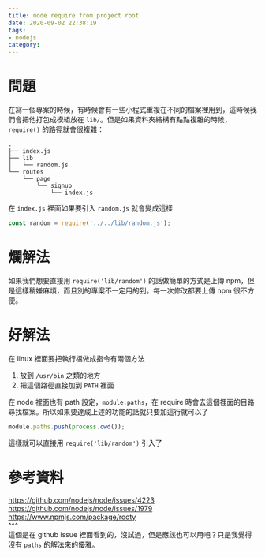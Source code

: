 ```yaml
---
title: node require from project root
date: 2020-09-02 22:38:19
tags:
- nodejs
category:
---
```


# 問題
在寫一個專案的時候，有時候會有一些小程式重複在不同的檔案裡用到，這時候我們會把他打包成模組放在 `lib/`。但是如果資料夾結構有點點複雜的時候， `require()` 的路徑就會很複雜：
```
.
├── index.js
├── lib
│   └── random.js
└── routes
    └── page
        └── signup
            └── index.js
```
在 `index.js` 裡面如果要引入 `random.js` 就會變成這樣
```js
const random = require('../../lib/random.js');
```

# 爛解法
如果我們想要直接用 `require('lib/random')` 的話做簡單的方式是上傳 npm，但是這樣稍嫌麻煩，而且別的專案不一定用的到。每一次修改都要上傳 npm 很不方便。

# 好解法
在 linux 裡面要把執行檔做成指令有兩個方法
1. 放到 `/usr/bin` 之類的地方
2. 把這個路徑直接加到 `PATH` 裡面

在 node 裡面也有 path 設定，`module.paths`，在 require 時會去這個裡面的目路尋找檔案。所以如果要達成上述的功能的話就只要加這行就可以了
```js
module.paths.push(process.cwd());
```
這樣就可以直接用 `require('lib/random')` 引入了

# 參考資料
https://github.com/nodejs/node/issues/4223   
https://github.com/nodejs/node/issues/1979  
https://www.npmjs.com/package/rooty  
^^^  
這個是在 github issue 裡面看到的，沒試過，但是應該也可以用吧？只是我覺得沒有 `paths` 的解法來的優雅。  
